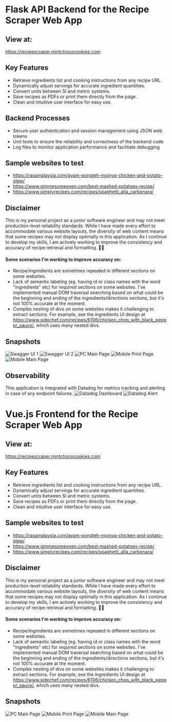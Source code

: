 # Flask API Backend for the Recipe Scraper Web App

## View at:
https://recipescraper.mintchococookies.com

## Key Features
- Retrieve ingredients list and cooking instructions from any recipe URL.
- Dynamically adjust servings for accurate ingredient quantities.
- Convert units between SI and metric systems.
- Save recipes as PDFs or print them directly from the page.
- Clean and intuitive user interface for easy use.

## Backend Processes
- Secure user authentication and session management using JSON web tokens
- Unit tests to ensure the reliability and correctness of the backend code
- Log files to monitor application performance and facilitate debugging

## Sample websites to test
- https://rasamalaysia.com/ayam-pongteh-nyonya-chicken-and-potato-stew/
- https://www.gimmesomeoven.com/best-mashed-potatoes-recipe/
- https://www.simplyrecipes.com/recipes/spaghetti_alla_carbonara/

## Disclaimer
This is my personal project as a junior software engineer and may not meet production-level reliability standards. While I have made every effort to accommodate various website layouts, the diversity of web content means that some recipes may not display optimally in this application. As I continue to develop my skills, I am actively working to improve the consistency and accuracy of recipe retrieval and formatting. 🚀💪

#### Some scenarios I'm working to improve accuracy on:
- Recipe/ingredients are sometimes repeated in different sections on some websites.
- Lack of semantic labeling (eg. having id or class names with the word "ingredients" etc) for required sections on some websites. I've implemented manual DOM traversal searching based on what could be the beginning and ending of the ingredients/directions sections, but it's not 100% accurate at the moment.
- Complex nesting of divs on some websites makes it challenging to extract sections. For example, see the ingredients UI design at https://www.sidechef.com/recipes/6106/chicken_chop_with_black_pepper_sauce/, which uses many nested divs.

## Snapshots
![Swagger UI 1](images/recipe-scraper5.PNG)
![Swagger UI 2](images/recipe-scraper4.PNG)
![PC Main Page](images/recipe-scraper1.png)
![Mobile Print Page](images/recipe-scraper2.png)
![Mobile Main Page](images/recipe-scraper3.png)

## Observability
This application is integrated with Datadog for metrics tracking and alerting in case of any endpoint failures.
![Datadog Dashboard](images/datadog-dashboard.png)
![Datadog Alert](images/datadog-alert.png)


# Vue.js Frontend for the Recipe Scraper Web App

## View at:
https://recipescraper.mintchococookies.com

## Key Features
- Retrieve ingredients list and cooking instructions from any recipe URL.
- Dynamically adjust servings for accurate ingredient quantities.
- Convert units between SI and metric systems.
- Save recipes as PDFs or print them directly from the page.
- Clean and intuitive user interface for easy use.

## Sample websites to test
- https://rasamalaysia.com/ayam-pongteh-nyonya-chicken-and-potato-stew/
- https://www.gimmesomeoven.com/best-mashed-potatoes-recipe/
- https://www.simplyrecipes.com/recipes/spaghetti_alla_carbonara/

## Disclaimer
This is my personal project as a junior software engineer and may not meet production-level reliability standards. While I have made every effort to accommodate various website layouts, the diversity of web content means that some recipes may not display optimally in this application. As I continue to develop my skills, I am actively working to improve the consistency and accuracy of recipe retrieval and formatting. 🚀💪

#### Some scenarios I'm working to improve accuracy on:
- Recipe/ingredients are sometimes repeated in different sections on some websites.
- Lack of semantic labeling (eg. having id or class names with the word "ingredients" etc) for required sections on some websites. I've implemented manual DOM traversal searching based on what could be the beginning and ending of the ingredients/directions sections, but it's not 100% accurate at the moment.
- Complex nesting of divs on some websites makes it challenging to extract sections. For example, see the ingredients UI design at https://www.sidechef.com/recipes/6106/chicken_chop_with_black_pepper_sauce/, which uses many nested divs.

## Snapshots
![PC Main Page](images/fe-recipe-scraper1.png)
![Mobile Print Page](images/fe-recipe-scraper2.png)
![Mobile Main Page](images/fe-recipe-scraper3.png)
